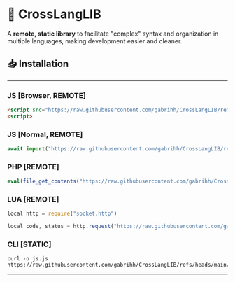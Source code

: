 # 🔧 CrossLangLIB

A **remote, static library** to facilitate "complex" syntax and organization in multiple languages, making development easier and cleaner.



## 📥 Installation

---
### JS [Browser, REMOTE]
```html
<script src="https://raw.githubusercontent.com/gabrihh/CrossLangLIB/refs/heads/main/lang/js.js"></script>
<script>
```
### JS [Normal, REMOTE]
```js
await import("https://raw.githubusercontent.com/gabrihh/CrossLangLIB/refs/heads/main/lang/js.js");
```
### PHP [REMOTE]
```php
eval(file_get_contents("https://raw.githubusercontent.com/gabrihh/CrossLangLIB/refs/heads/main/lang/php.php"));
```
### LUA [REMOTE]
```js
local http = require("socket.http")

local code, status = http.request("https://raw.githubusercontent.com/gabrihh/CrossLangLIB/refs/heads/main/lang/lua.lua")
```
### CLI [STATIC]
```cli
curl -o js.js https://raw.githubusercontent.com/gabrihh/CrossLangLIB/refs/heads/main/lang/js.js
```

---


